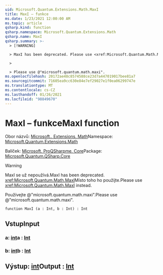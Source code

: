 ```yaml
---
uid: Microsoft.Quantum.Extensions.Math.MaxI
title: MaxI – funkce
ms.date: 1/23/2021 12:00:00 AM
ms.topic: article
qsharp.kind: function
qsharp.namespace: Microsoft.Quantum.Extensions.Math
qsharp.name: MaxI
qsharp.summary: >-
  > [!WARNING]

  > MaxI has been deprecated. Please use <xref:Microsoft.Quantum.Math.MaxI> instead.

  >

  > Please use @"microsoft.quantum.math.maxi".
ms.openlocfilehash: 20172ae48c8574588ce23d7a447019017bee81a7
ms.sourcegitcommit: 71605ea9cc630e84e7ef29027e1f0ea06299747e
ms.translationtype: MT
ms.contentlocale: cs-CZ
ms.lasthandoff: 01/26/2021
ms.locfileid: "98849670"
---
```

# <a name="maxi-function"></a><span data-ttu-id="b9466-102">MaxI – funkce</span><span class="sxs-lookup"><span data-stu-id="b9466-102">MaxI function</span></span>

<span data-ttu-id="b9466-103">Obor názvů: [Microsoft.. Extensions. Math](xref:Microsoft.Quantum.Extensions.Math)</span><span class="sxs-lookup"><span data-stu-id="b9466-103">Namespace: [Microsoft.Quantum.Extensions.Math](xref:Microsoft.Quantum.Extensions.Math)</span></span>

<span data-ttu-id="b9466-104">Balíček: [Microsoft. ProQSharpme. Core](https://nuget.org/packages/Microsoft.Quantum.QSharp.Core)</span><span class="sxs-lookup"><span data-stu-id="b9466-104">Package: [Microsoft.Quantum.QSharp.Core](https://nuget.org/packages/Microsoft.Quantum.QSharp.Core)</span></span>


> [!WARNING]
> <span data-ttu-id="b9466-105">MaxI se už nepoužívá.</span><span class="sxs-lookup"><span data-stu-id="b9466-105">MaxI has been deprecated.</span></span> <span data-ttu-id="b9466-106"><xref:Microsoft.Quantum.Math.MaxI>Místo toho ho použijte.</span><span class="sxs-lookup"><span data-stu-id="b9466-106">Please use <xref:Microsoft.Quantum.Math.MaxI> instead.</span></span>
>
> <span data-ttu-id="b9466-107">Používejte @"microsoft.quantum.math.maxi".</span><span class="sxs-lookup"><span data-stu-id="b9466-107">Please use @"microsoft.quantum.math.maxi".</span></span>



```qsharp
function MaxI (a : Int, b : Int) : Int
```


## <a name="input"></a><span data-ttu-id="b9466-108">Vstup</span><span class="sxs-lookup"><span data-stu-id="b9466-108">Input</span></span>

### <a name="a--int"></a><span data-ttu-id="b9466-109">a: [int](xref:microsoft.quantum.lang-ref.int)</span><span class="sxs-lookup"><span data-stu-id="b9466-109">a : [Int](xref:microsoft.quantum.lang-ref.int)</span></span>




### <a name="b--int"></a><span data-ttu-id="b9466-110">b: [int](xref:microsoft.quantum.lang-ref.int)</span><span class="sxs-lookup"><span data-stu-id="b9466-110">b : [Int](xref:microsoft.quantum.lang-ref.int)</span></span>





## <a name="output--int"></a><span data-ttu-id="b9466-111">Výstup: [int](xref:microsoft.quantum.lang-ref.int)</span><span class="sxs-lookup"><span data-stu-id="b9466-111">Output : [Int](xref:microsoft.quantum.lang-ref.int)</span></span>

